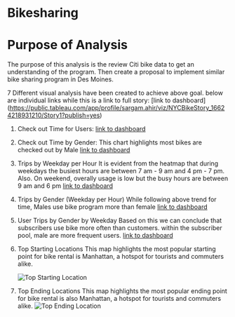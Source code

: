 # Bikesharing
# Purpose of Analysis

The purpose of this analysis is the review Citi bike data to get an understanding of the program.  Then create a proposal to implement similar bike sharing program in Des Moines.


7 Different visual analysis have been created to achieve above goal. below are individual links while this is a link to full story:
[link to dashboard] (https://public.tableau.com/app/profile/sargam.ahir/viz/NYCBikeStory_16624218931210/Story1?publish=yes)

1. Check out Time for Users:
[link to dashboard](https://public.tableau.com/app/profile/sargam.ahir/viz/CheckoutTimeforUsers_16624212720830/CheckoutTimeforUsers?publish=yes)
   
2. Check out Time by Gender:
   This chart highlights most bikes are checked out by Male
   [link to dashboard](https://public.tableau.com/app/profile/sargam.ahir/viz/CheckoutTimebyGender_16624213514380/CheckoutTimebyGender?publish=yes) 

3. Trips by Weekday per Hour
   It is evident from the heatmap that during weekdays the busiest hours are between 7 am - 9 am and 4 pm - 7 pm.  Also. On weekend, overally usage is low but the busy hours are between 9 am and 6 pm
   [link to dashboard](https://public.tableau.com/app/profile/sargam.ahir/viz/TripsbyWeekdayforEachHour_16624214261950/TripsbyWeekdayforEachHour?publish=yes)
   
4. Trips by Gender (Weekday per Hour)
   While following above trend for time,  Males use bike program more than female 
   [link to dashboard](https://public.tableau.com/app/profile/sargam.ahir/viz/TripsbyGenderWeekdayforEachHour/TripsbyGenderWeekdayperHour?publish=yes)
   
5. User Trips by Gender by Weekday
   Based on this we can conclude that subscribers use bike more often than customers. within the subscriber pool, male are more frequent users.
   [link to dashboard](https://public.tableau.com/app/profile/sargam.ahir/viz/UserTripsbyGenderbyWeekday_16624215826000/UserTripsbyGenderbyWeekday?publish=yes)

6. Top Starting Locations
   This map highlights the most popular starting point for bike rental is Manhattan, a hotspot for tourists and commuters alike. 
   
    ![Top Starting Location](https://user-images.githubusercontent.com/102809106/188522014-07c7660e-35e9-4167-b395-6fe6214ad441.png)


7. Top Ending Locations 
      This map highlights the most popular ending point for bike rental is also Manhattan, a hotspot for tourists and commuters alike. 
    ![Top Ending Location](https://user-images.githubusercontent.com/102809106/188522009-2e43f3db-733e-4c25-80da-cf5ae65b2159.png)














